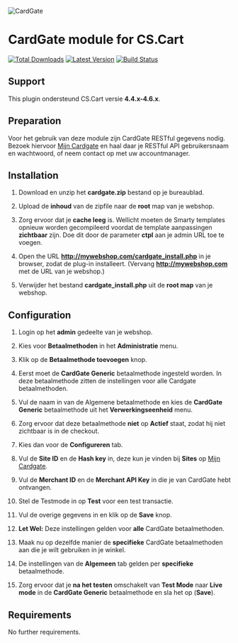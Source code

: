 ![CardGate](https://cdn.curopayments.net/thumb/200/logos/cardgate.png)

# CardGate module for CS.Cart

[![Total Downloads](https://img.shields.io/packagist/dt/cardgate/cscart.svg)](https://packagist.org/packages/cardgate/cscart)
[![Latest Version](https://img.shields.io/packagist/v/cardgate/cscart.svg)](https://github.com/cardgate/cscart/releases)
[![Build Status](https://travis-ci.org/cardgate/cscart.svg?branch=master)](https://travis-ci.org/cardgate/cscart)

## Support

This plugin ondersteund CS.Cart versie **4.4.x-4.6.x**.

## Preparation

Voor het gebruik van deze module zijn CardGate RESTful gegevens nodig.
Bezoek hiervoor [Mijn Cardgate](https://my.cardgate.com/) en haal daar je 
RESTful API gebruikersnaam en wachtwoord, of neem contact op met uw accountmanager.

## Installation

1. Download en unzip het **cardgate.zip** bestand op je bureaublad.

2. Upload de **inhoud** van de zipfile naar de **root** map van je webshop.

3. Zorg ervoor dat je **cache leeg** is. Wellicht moeten de Smarty templates opnieuw worden gecompileerd voordat de template aanpassingen **zichtbaar** zijn.
   Doe dit door de parameter **ctpl** aan je admin URL toe te voegen.

3. Open the URL **http://mywebshop.com/cardgate_install.php** in je browser, zodat de plug-in installeert. (Vervang **http://mywebshop.com** met de URL van je webshop.)

4. Verwijder het bestand **cardgate_install.php** uit de **root map** van je webshop.

## Configuration

1. Login op het **admin** gedeelte van je webshop.

2. Kies voor **Betaalmethoden** in het **Administratie** menu.

3. Klik op de **Betaalmethode toevoegen** knop.

4. Eerst moet de **CardGate Generic** betaalmethode ingesteld worden. In deze betaalmethode zitten de instellingen voor alle Cardgate betaalmethoden.

5. Vul de naam in van de Algemene betaalmethode en kies de **CardGate Generic** betaalmethode uit het **Verwerkingseenheid** menu.

6. Zorg ervoor dat deze betaalmethode **niet** op **Actief** staat, zodat hij niet zichtbaar is in de checkout.

7. Kies dan voor de **Configureren** tab.

8. Vul de **Site ID** en de **Hash key** in, deze kun je vinden bij **Sites** op [Mijn Cardgate](https://my.cardgate.com/).

9. Vul de **Merchant ID** en de **Merchant API Key** in die je van CardGate hebt ontvangen.

10. Stel de Testmode in op **Test** voor een test transactie.

11. Vul de overige gegevens in en klik op de **Save** knop.

12. **Let Wel:** Deze instellingen gelden voor **alle** CardGate betaalmethoden.  
 
13. Maak nu op dezelfde manier de **specifieke** CardGate betaalmethoden aan die je wilt gebruiken in je winkel.

14. De instellingen van de **Algemeen** tab gelden per **specifieke** betaalmethode.

15. Zorg ervoor dat je **na het testen** omschakelt van **Test Mode** naar **Live mode** in de **CardGate Generic** betaalmethode en sla het op (**Save**).

## Requirements

No further requirements.
